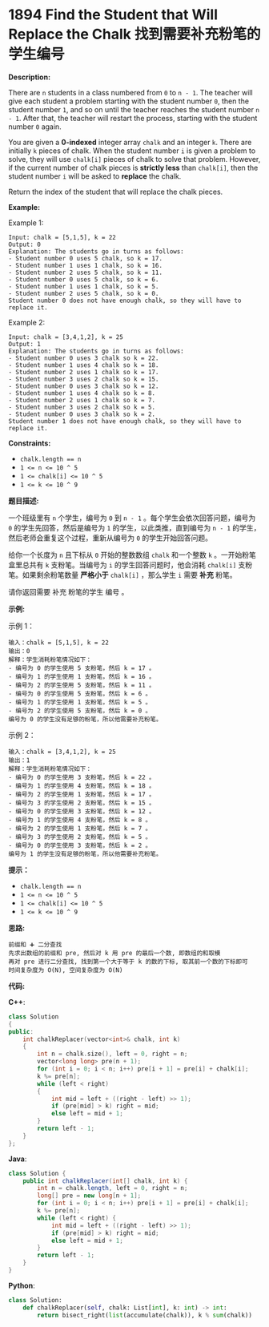 # 1894 Find the Student that Will Replace the Chalk 找到需要补充粉笔的学生编号

__Description:__

There are `n` students in a class numbered from `0` to `n - 1`. The teacher will give each student a problem starting with the student number `0`, then the student number `1`, and so on until the teacher reaches the student number `n - 1`. After that, the teacher will restart the process, starting with the student number `0` again.

You are given a __0-indexed__ integer array `chalk` and an integer `k`. There are initially `k` pieces of chalk. When the student number `i` is given a problem to solve, they will use `chalk[i]` pieces of chalk to solve that problem. However, if the current number of chalk pieces is __strictly less__ than `chalk[i]`, then the student number `i` will be asked to __replace__ the chalk.

Return the index of the student that will replace the chalk pieces.

__Example:__

Example 1:

```text
Input: chalk = [5,1,5], k = 22
Output: 0
Explanation: The students go in turns as follows:
- Student number 0 uses 5 chalk, so k = 17.
- Student number 1 uses 1 chalk, so k = 16.
- Student number 2 uses 5 chalk, so k = 11.
- Student number 0 uses 5 chalk, so k = 6.
- Student number 1 uses 1 chalk, so k = 5.
- Student number 2 uses 5 chalk, so k = 0.
Student number 0 does not have enough chalk, so they will have to replace it.
```

Example 2:

```text
Input: chalk = [3,4,1,2], k = 25
Output: 1
Explanation: The students go in turns as follows:
- Student number 0 uses 3 chalk so k = 22.
- Student number 1 uses 4 chalk so k = 18.
- Student number 2 uses 1 chalk so k = 17.
- Student number 3 uses 2 chalk so k = 15.
- Student number 0 uses 3 chalk so k = 12.
- Student number 1 uses 4 chalk so k = 8.
- Student number 2 uses 1 chalk so k = 7.
- Student number 3 uses 2 chalk so k = 5.
- Student number 0 uses 3 chalk so k = 2.
Student number 1 does not have enough chalk, so they will have to replace it.
```

__Constraints:__

- `chalk.length == n`
- `1 <= n <= 10 ^ 5`
- `1 <= chalk[i] <= 10 ^ 5`
- `1 <= k <= 10 ^ 9`

__题目描述:__

一个班级里有 `n` 个学生，编号为 `0` 到 `n - 1` 。每个学生会依次回答问题，编号为 `0` 的学生先回答，然后是编号为 `1` 的学生，以此类推，直到编号为 `n - 1` 的学生，然后老师会重复这个过程，重新从编号为 `0` 的学生开始回答问题。

给你一个长度为 `n` 且下标从 `0` 开始的整数数组 `chalk` 和一个整数 `k` 。一开始粉笔盒里总共有 `k` 支粉笔。当编号为 `i` 的学生回答问题时，他会消耗 `chalk[i]` 支粉笔。如果剩余粉笔数量 __严格小于__ `chalk[i]` ，那么学生 `i` 需要 __补充__ 粉笔。

请你返回需要 补充 粉笔的学生 编号 。

__示例:__

示例 1：

```text
输入：chalk = [5,1,5], k = 22
输出：0
解释：学生消耗粉笔情况如下：
- 编号为 0 的学生使用 5 支粉笔，然后 k = 17 。
- 编号为 1 的学生使用 1 支粉笔，然后 k = 16 。
- 编号为 2 的学生使用 5 支粉笔，然后 k = 11 。
- 编号为 0 的学生使用 5 支粉笔，然后 k = 6 。
- 编号为 1 的学生使用 1 支粉笔，然后 k = 5 。
- 编号为 2 的学生使用 5 支粉笔，然后 k = 0 。
编号为 0 的学生没有足够的粉笔，所以他需要补充粉笔。
```

示例 2：

```text
输入：chalk = [3,4,1,2], k = 25
输出：1
解释：学生消耗粉笔情况如下：
- 编号为 0 的学生使用 3 支粉笔，然后 k = 22 。
- 编号为 1 的学生使用 4 支粉笔，然后 k = 18 。
- 编号为 2 的学生使用 1 支粉笔，然后 k = 17 。
- 编号为 3 的学生使用 2 支粉笔，然后 k = 15 。
- 编号为 0 的学生使用 3 支粉笔，然后 k = 12 。
- 编号为 1 的学生使用 4 支粉笔，然后 k = 8 。
- 编号为 2 的学生使用 1 支粉笔，然后 k = 7 。
- 编号为 3 的学生使用 2 支粉笔，然后 k = 5 。
- 编号为 0 的学生使用 3 支粉笔，然后 k = 2 。
编号为 1 的学生没有足够的粉笔，所以他需要补充粉笔。
```

__提示：__

- `chalk.length == n`
- `1 <= n <= 10 ^ 5`
- `1 <= chalk[i] <= 10 ^ 5`
- `1 <= k <= 10 ^ 9`

__思路:__

```text
前缀和 ➕ 二分查找
先求出数组的前缀和 pre, 然后对 k 用 pre 的最后一个数, 即数组的和取模
再对 pre 进行二分查找, 找到第一个大于等于 k 的数的下标, 取其前一个数的下标即可
时间复杂度为 O(N), 空间复杂度为 O(N)
```

__代码:__

__C++__:

```C++
class Solution 
{
public:
    int chalkReplacer(vector<int>& chalk, int k) 
    {
        int n = chalk.size(), left = 0, right = n;
        vector<long long> pre(n + 1);
        for (int i = 0; i < n; i++) pre[i + 1] = pre[i] + chalk[i];
        k %= pre[n];
        while (left < right) 
        {
            int mid = left + ((right - left) >> 1);
            if (pre[mid] > k) right = mid;
            else left = mid + 1;
        }
        return left - 1;
    }
};
```

__Java__:

```Java
class Solution {
    public int chalkReplacer(int[] chalk, int k) {
        int n = chalk.length, left = 0, right = n;
        long[] pre = new long[n + 1];
        for (int i = 0; i < n; i++) pre[i + 1] = pre[i] + chalk[i];
        k %= pre[n];
        while (left < right) {
            int mid = left + ((right - left) >> 1);
            if (pre[mid] > k) right = mid;
            else left = mid + 1;
        }
        return left - 1;
    }
}
```

__Python__:

```Python
class Solution:
    def chalkReplacer(self, chalk: List[int], k: int) -> int:
        return bisect_right(list(accumulate(chalk)), k % sum(chalk))
```
